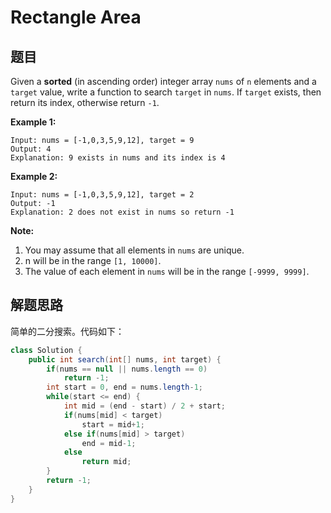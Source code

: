 # Rectangle Area

## 题目

Given a **sorted** (in ascending order) integer array `nums` of `n` elements and a `target` value, write a function to search `target` in `nums`. If `target` exists, then return its index, otherwise return `-1`.

**Example 1:**

```
Input: nums = [-1,0,3,5,9,12], target = 9
Output: 4
Explanation: 9 exists in nums and its index is 4
```

**Example 2:**

```
Input: nums = [-1,0,3,5,9,12], target = 2
Output: -1
Explanation: 2 does not exist in nums so return -1
```

**Note:**

1. You may assume that all elements in `nums` are unique.
2. n will be in the range `[1, 10000]`.
3. The value of each element in `nums` will be in the range `[-9999, 9999]`.

## 解题思路

简单的二分搜索。代码如下：

```java
class Solution {
    public int search(int[] nums, int target) {
        if(nums == null || nums.length == 0)
            return -1;
        int start = 0, end = nums.length-1;
        while(start <= end) {
            int mid = (end - start) / 2 + start;
            if(nums[mid] < target) 
                start = mid+1;
            else if(nums[mid] > target)
                end = mid-1;
            else
                return mid;
        }
        return -1;
    }
}
```